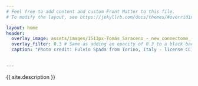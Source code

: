 ```yaml
---
# Feel free to add content and custom Front Matter to this file.
# To modify the layout, see https://jekyllrb.com/docs/themes/#overriding-theme-defaults

layout: home
header:
  overlay_image: assets/images/1513px-Tomás_Saraceno_-_new_connectome_(working_title)_(10923260633).jpg
  overlay_filter: 0.3 # Same as adding an opacity of 0.3 to a black background
  caption: "Photo credit: Fulvio Spada from Torino, Italy - license CC BY-SA 2.0"
  

---
```

{{ site.description }} <br/>
<br/>
